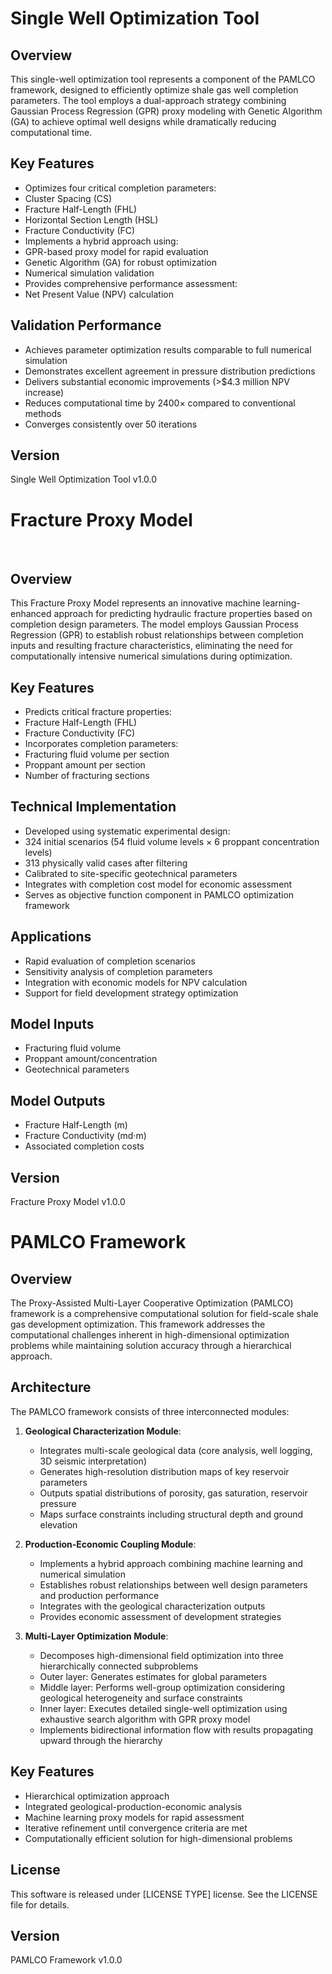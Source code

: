 # Single Well Optimization Tool
## Overview
This single-well optimization tool represents a component of the PAMLCO framework, designed to efficiently optimize shale gas well completion parameters. The tool employs a dual-approach strategy combining Gaussian Process Regression (GPR) proxy modeling with Genetic Algorithm (GA) to achieve optimal well designs while dramatically reducing computational time.
## Key Features
- Optimizes four critical completion parameters:
- Cluster Spacing (CS)
- Fracture Half-Length (FHL)
- Horizontal Section Length (HSL)
- Fracture Conductivity (FC)
- Implements a hybrid approach using:
- GPR-based proxy model for rapid evaluation
- Genetic Algorithm (GA) for robust optimization
- Numerical simulation validation
- Provides comprehensive performance assessment:
- Net Present Value (NPV) calculation
## Validation Performance
- Achieves parameter optimization results comparable to full numerical simulation
- Demonstrates excellent agreement in pressure distribution predictions
- Delivers substantial economic improvements (>$4.3 million NPV increase)
- Reduces computational time by 2400× compared to conventional methods
- Converges consistently over 50 iterations
## Version
Single Well Optimization Tool v1.0.0



# Fracture Proxy Model
﻿
## Overview
This Fracture Proxy Model represents an innovative machine learning-enhanced approach for predicting hydraulic fracture properties based on completion design parameters. The model employs Gaussian Process Regression (GPR) to establish robust relationships between completion inputs and resulting fracture characteristics, eliminating the need for computationally intensive numerical simulations during optimization.
﻿
## Key Features
- Predicts critical fracture properties:
- Fracture Half-Length (FHL)
- Fracture Conductivity (FC)
- Incorporates completion parameters:
- Fracturing fluid volume per section
- Proppant amount per section
- Number of fracturing sections
﻿
## Technical Implementation
- Developed using systematic experimental design:
- 324 initial scenarios (54 fluid volume levels × 6 proppant concentration levels)
- 313 physically valid cases after filtering
- Calibrated to site-specific geotechnical parameters
- Integrates with completion cost model for economic assessment
- Serves as objective function component in PAMLCO optimization framework
﻿
## Applications
- Rapid evaluation of completion scenarios
- Sensitivity analysis of completion parameters
- Integration with economic models for NPV calculation
- Support for field development strategy optimization
﻿
## Model Inputs
- Fracturing fluid volume
- Proppant amount/concentration
- Geotechnical parameters 
﻿
## Model Outputs
- Fracture Half-Length (m)
- Fracture Conductivity (md·m)
- Associated completion costs
﻿
## Version
Fracture Proxy Model v1.0.0

# PAMLCO Framework

## Overview
The Proxy-Assisted Multi-Layer Cooperative Optimization (PAMLCO) framework is a comprehensive computational solution for field-scale shale gas development optimization. This framework addresses the computational challenges inherent in high-dimensional optimization problems while maintaining solution accuracy through a hierarchical approach.

## Architecture
The PAMLCO framework consists of three interconnected modules:

1. **Geological Characterization Module**:
   - Integrates multi-scale geological data (core analysis, well logging, 3D seismic interpretation)
   - Generates high-resolution distribution maps of key reservoir parameters
   - Outputs spatial distributions of porosity, gas saturation, reservoir pressure
   - Maps surface constraints including structural depth and ground elevation

2. **Production-Economic Coupling Module**:
   - Implements a hybrid approach combining machine learning and numerical simulation
   - Establishes robust relationships between well design parameters and production performance
   - Integrates with the geological characterization outputs
   - Provides economic assessment of development strategies

3. **Multi-Layer Optimization Module**:
   - Decomposes high-dimensional field optimization into three hierarchically connected subproblems
   - Outer layer: Generates estimates for global parameters
   - Middle layer: Performs well-group optimization considering geological heterogeneity and surface constraints
   - Inner layer: Executes detailed single-well optimization using exhaustive search algorithm with GPR proxy model
   - Implements bidirectional information flow with results propagating upward through the hierarchy

## Key Features
- Hierarchical optimization approach
- Integrated geological-production-economic analysis
- Machine learning proxy models for rapid assessment
- Iterative refinement until convergence criteria are met
- Computationally efficient solution for high-dimensional problems

## License
This software is released under [LICENSE TYPE] license. See the LICENSE file for details.

## Version
PAMLCO Framework v1.0.0
